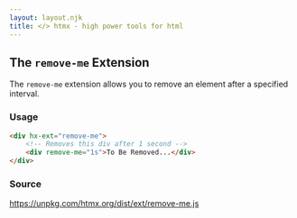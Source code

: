 ```yaml
---
layout: layout.njk
title: </> htmx - high power tools for html
---
```


## The `remove-me` Extension

The `remove-me` extension allows you to remove an element after a specified interval.

### Usage

```html
<div hx-ext="remove-me">
    <!-- Removes this div after 1 second -->
    <div remove-me="1s">To Be Removed...</div>
</div> 
```

### Source

<https://unpkg.com/htmx.org/dist/ext/remove-me.js>
